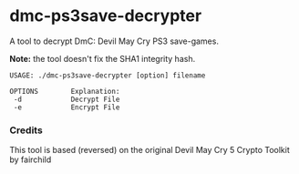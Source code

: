 # dmc-ps3save-decrypter

A tool to decrypt DmC: Devil May Cry PS3 save-games.

**Note:** the tool doesn't fix the SHA1 integrity hash.

```
USAGE: ./dmc-ps3save-decrypter [option] filename

OPTIONS        Explanation:
 -d            Decrypt File
 -e            Encrypt File
```

### Credits

This tool is based (reversed) on the original Devil May Cry 5 Crypto Toolkit by fairchild
